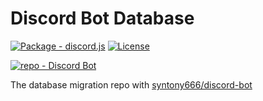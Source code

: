 # Discord Bot Database

[![Package - discord.js](https://img.shields.io/github/package-json/dependency-version/syntony666/discord-bot-database/sequelize?logoColor=white&color=blue)](https://www.npmjs.com/package/discord.js)
[![License](https://img.shields.io/badge/License-MIT-yellow)](#license)


[![repo - Discord Bot](https://img.shields.io/badge/repo-discord_bot-834abe?style=for-the-badge)](https://discord-bot.syntony666.com)

The database migration repo with [syntony666/discord-bot](https://github.com/syntony666/discord-bot)

